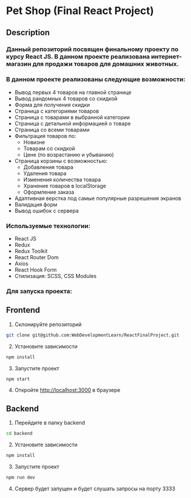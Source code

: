 # Pet Shop (Final React Project)

## Description
### Данный репозиторий посвящен финальному проекту по курсу React JS. В данном проекте реализована интернет-магазин для продажи товаров для домашних животных. 

### В данном проекте реализованы следующие возможности:
- Вывод первых 4 товаров на главной странице
- Вывод рандомных 4 товаров со скидкой
- Форма для получения скидки
- Страница с категориями товаров
- Страница с товарами в выбранной категории
- Страница с детальной информацией о товаре
- Страница со всеми товарами
- Фильтрация товаров по:
  - Новизне
  - Товарам со скидкой
  - Цене (по возрастанию и убыванию)
- Страница корзины с возможностью:
  - Добавления товара
  - Удаления товара
  - Изменения количества товара
  - Хранение товаров в localStorage
  - Оформление заказа
- Адаптивная верстка под самые популярные разрешения экранов
- Валидация форм
- Вывод ошибок с сервера


### Используемые технологии:
- React JS
- Redux
- Redux Toolkit
- React Router Dom
- Axios
- React Hook Form
- Стилизация: SCSS, CSS Modules

### Для запуска проекта:

## Frontend
1. Склонируйте репозиторий
```bash
git clone git@github.com:WebDevelopmentLearn/ReactFinalProject.git
```

2. Установите зависимости
```bash
npm install
```

3. Запустите проект
```bash
npm start
```

4. Откройте [http://localhost:3000](http://localhost:3000) в браузере


## Backend
1. Перейдите в папку backend
```bash
cd backend
```

2. Установите зависимости
```bash
npm install
```

3. Запустите проект
```bash
npm run dev
```

4. Сервер будет запущен и будет слушать запросы на порту 3333

